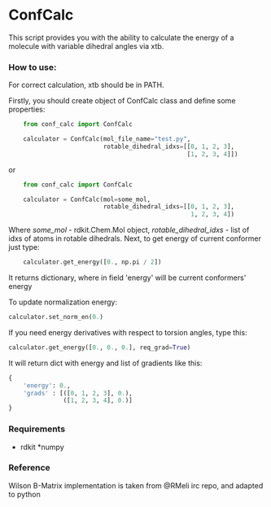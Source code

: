 # ConfCalc

This script provides you with the ability to calculate the energy of a molecule with variable dihedral angles via xtb.

### How to use:

For correct calculation, xtb should be in PATH.

Firstly, you should create object of ConfCalc class and define some properties:

```python
    from conf_calc import ConfCalc

    calculator = ConfCalc(mol_file_name="test.py", 
                          rotable_dihedral_idxs=[[0, 1, 2, 3],
                                                 [1, 2, 3, 4]])
```

or

```python
    from conf_calc import ConfCalc

    calculator = ConfCalc(mol=some_mol, 
                          rotable_dihedral_idxs=[[0, 1, 2, 3],
                                                  1, 2, 3, 4])
```

Where *some_mol* - rdkit.Chem.Mol object, *rotable_dihedral_idxs* - list of idxs of atoms in rotable dihedrals.
Next, to get energy of current conformer just type:

```python
    calculator.get_energy([0., np.pi / 2])
```

It returns dictionary, where in field 'energy' will be current conformers' energy

To update normalization energy:

```python
calculator.set_norm_en(0.)
```

If you need energy derivatives with respect to torsion angles, type this:

```python
calculator.get_energy([0., 0., 0.], req_grad=True)
```

It will return dict with energy and list of gradients like this:

```python
{
    'energy': 0.,
    'grads' : [([0, 1, 2, 3], 0.), 
               ([1, 2, 3, 4], 0.)]
}
```

### Requirements

* rdkit
*numpy

### Reference

Wilson B-Matrix implementation is taken from @RMeli irc repo, and adapted to python
